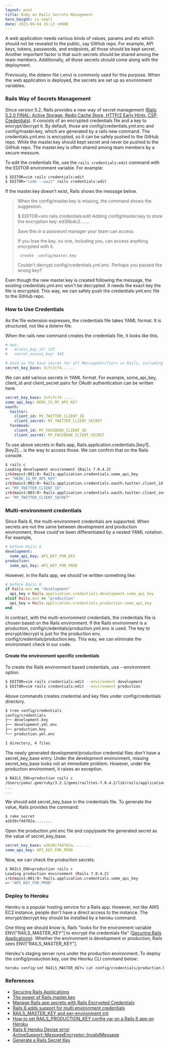 ```yaml
---
layout: post
title: Ruby on Rails Secrets Management
hero_height: is-small
date: 2023-09-04 15:13 +0900
---
```

A web application needs various kinds of values, params and etc which should not be revealed to the public, say GitHub repo.
For example, API keys, tokens, passwords, and endpoints, all those should be kept secret.
Another important factor is that such secrets should be shared among the team members.
Additionally, all those secrets should come along with the deployment.

Previously, the dotenv file (.env) is commonly used for this purpose.
When the web application is deployed, the secrets are set up as environment variables.

### Rails Way of Secrets Management

Since version 5.2, Rails provides a new way of secret management
([Rails 5.2.0 FINAL: Active Storage, Redis Cache Store, HTTP/2 Early Hints, CSP, Credentials](https://rubyonrails.org/2018/4/9/Rails-5-2-0-final)).
It consists of an encrypted credentials file and a key to encrypt/decrypt it.
By default, those are config/credentials.yml.enc and config/master.key,
which are generated by a rails new command.
The credentials.yml.enc is encrypted, so it can be safely pushed to the GitHub repo.
While the master.key should kept secret and never be pushed to the GitHub repo.
The master.key is often shared among team members by a secure measure.

To edit the credentials file, use the `rails credentials:edit` command with the EDITOR environment variable.
For example:
```bash
$ EDITOR=vim rails credentials:edit
$ EDITOR="code --wait" rails credentials:edit
```

If the master.key doesn't exist, Rails shows the message below.
> When the config/master.key is missing, the command shows the suggestion.
>
> $ EDITOR=vim rails credentials:edit
> Adding config/master.key to store the encryption key: ed36bdc2.......
>
> Save this in a password manager your team can access.
>
> If you lose the key, no one, including you, can access anything encrypted with it.
>
>      create  config/master.key
>
> Couldn't decrypt config/credentials.yml.enc. Perhaps you passed the wrong key?

Even though the new master.key is created following the message,
the existing credentials.yml.enc won't be decrypted.
It needs the exact key the file is encrypted.
This way, we can safely push the credentials.yml.enc file to the GitHub repo.

### How to Use Credentials

As the file extension expresses, the credentials file takes YAML format.
It is structured, not like a dotenv file.

When the rails new command creates the credentials file, it looks like this.

```yaml
# aws:
#   access_key_id: 123
#   secret_access_key: 345

# Used as the base secret for all MessageVerifiers in Rails, including the one protecting cookies.
secret_key_base: 3cfc7cf4......
```

We can add various secrets in YAML format.
For example, some_api_key, client_id and client_secret pairs for OAuth authentication can be
written here.

```yaml
secret_key_base: 3cfc7cf4......
some_api_key: HERE_IS_MY_API_KEY
oauth:
  twitter:
    client_id: MY_TWITTER_CLIENT_ID
    client_secret: MY_TWITTER_CLIENT_SECRET
  facebook:
    client_id: MY_FACEBOOK_CLIENT_ID
    client_secret: MY_FACEBOOK_CLIENT_SECRET
```

To use above secrets in Rails app,
Rails.application.credentials.[key1].[key2]... is the way to access those.
We can confirm that on the Rails console.

```bash
$ rails c
Loading development environment (Rails 7.0.4.2)
irb(main):001:0> Rails.application.credentials.some_api_key
=> "HERE_IS_MY_API_KEY"
irb(main):002:0> Rails.application.credentials.oauth.twitter.client_id
=> "MY_TWITTER_CLIENT_ID"
irb(main):003:0> Rails.application.credentials.oauth.twitter.client_secret
=> "MY_TWITTER_CLIENT_SECRET"
```

### Multi-environment credentials

Since Rails 6, the multi-environment credentials are supported.
When secrets are not the same between development and production environment,
those could've been differentiated by a nested YAML notation. For example,

```yaml
# before Rails 6
development:
  some_api_key: API_KEY_FOR_DEV
production:
  some_api_key: API_KEY_FOR_PROD
```

However, in the Rails app, we should've written something like:

```ruby
# before Rails 6
if Rails.env == "development"
  api_key = Rails.application.credentials.development.some_api_key
elsif Rails.env == "production"
  api_key = Rails.application.credentials.production.some_api_key
end
```

In contract, with the multi-environment credentials,
the credentials file is chosen based on the Rails environment.
If the Rails environment is a production, config/credentials/production.yml.enc is used.
The key to encrypt/decrypt is just for the production env, config/credentials/production.key.
This way, we can eliminate the environment check in our code.

#### Create the environment specific credentials

To create the Rails environment based credentials, use --environment option.

```bash
$ EDITOR=vim rails credentials:edit --environment development
$ EDITOR=vim rails credentials:edit --environment production
```

Above commands creates credential and key files under config/credentials directory.

```bash
$ tree config/credentials
config/credentials
├── development.key
├── development.yml.enc
├── production.key
└── production.yml.enc

1 directory, 4 files
```

The newly generated development/production credential files don't have a secret_key_base entry.
Under the development environment, missing secret_key_base looks not an immediate problem.
However, under the production environment, it raises an exception.

```bash
$ RAILS_ENV=production rails c
/Users/yoko/.gem/ruby/3.2.1/gems/railties-7.0.4.2/lib/rails/application.rb:581:in `validate_secret_key_base': Missing `secret_key_base` for 'production' environment, set this string with `bin/rails credentials:edit` (ArgumentError)
...
...
```

We should add secret_key_base in the credentials file.
To generate the value, Rails provides the command:

```bash
$ rake secret
a2b30cf4d702a........
```

Open the production.yml.enc file and copy/paste the generated secret as the value of secret_key_base.

```yaml
secret_key_base: a2b30cf4d702a........
some_api_key: API_KEY_FOR_PROD
```

Now, we can check the production secrets.

```bash
$ RAILS_ENV=production rails c
Loading production environment (Rails 7.0.4.2)
irb(main):001:0> Rails.application.credentials.some_api_key
=> "API_KEY_FOR_PROD"
```

### Deploy to Heroku

Heroku is a popular hosting service for a Rails app.
However, not like AWS EC2 instance, people don't have a direct access to the instance.
The encrypt/decrypt key should be installed by a heroku command.

One thing we should know is,
Rails "looks for the environment variable ENV["RAILS_MASTER_KEY"] to encrypt the credentials file"
([Securing Rails Applications](https://edgeguides.rubyonrails.org/security.html#custom-credentials)).
Whether the environment is development or production, Rails sees ENV["RAILS_MASTER_KEY"].

Heroku's staging server runs under the production environment.
To deploy the config/production.key, use the Heorku CLI command below:

```bash
heroku config:set RAILS_MASTER_KEY=`cat config/credentials/production.key`
```

### References
- [Securing Rails Applications](https://edgeguides.rubyonrails.org/security.html#custom-credentials)
- [The power of Rails master.key](https://dev.to/raaynaldo/the-power-of-rails-master-key-36fh)
- [Manage Rails app secrets with Rails Encrypted Credentials](https://blog.kiprosh.com/rails-encrypted-credentials/)
- [Rails 6 adds support for multi environment credentials](https://blog.saeloun.com/2019/10/10/rails-6-adds-support-for-multi-environment-credentials/)
- [RAILS_MASTER_KEY and per-environment init](https://discuss.rubyonrails.org/t/rails-master-key-and-per-environment-init/82615)
- [How to set RAILS_PRODUCTION_KEY config var on a Rails 6 app on Heroku](https://stackoverflow.com/questions/63642303/how-to-set-rails-production-key-config-var-on-a-rails-6-app-on-heroku)
- [Rails 6 Heroku Devise error ActiveSupport::MessageEncryptor::InvalidMessage](https://stackoverflow.com/questions/61279454/rails-6-heroku-devise-error-activesupportmessageencryptorinvalidmessage/66092950#66092950)
- [Generate a Rails Secret Key](https://til.hashrocket.com/posts/8b8b4d00a3-generate-a-rails-secret-key)
